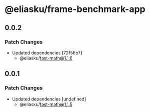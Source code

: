 # @eliasku/frame-benchmark-app

## 0.0.2

### Patch Changes

- Updated dependencies [72f56e7]
  - @eliasku/fast-math@1.1.6

## 0.0.1

### Patch Changes

- Updated dependencies [undefined]
  - @eliasku/fast-math@1.1.5
